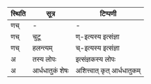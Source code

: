 | स्थिति | सूत्र | टिप्पणी |
| ----- | ------- | ------ |
| णच् | - | - |
| णच् | चुटू | ण्-इत्यस्य इत्संज्ञा |
| णच् | हलन्त्यम् | च्-इत्यस्य इत्संज्ञा |
| अ | तस्य लोपः | इत्संज्ञकस्य लोपः |
| अ | आर्धधातुकं शेषः | अशित्त्वात् कृत् आर्धधातुकम् |
